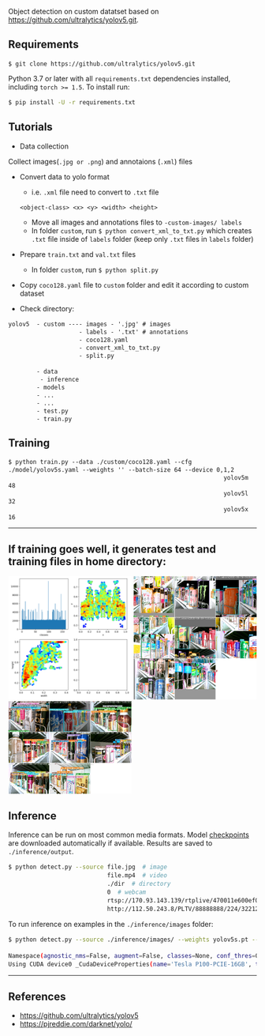 Object detection on custom datatset based on https://github.com/ultralytics/yolov5.git.



## Requirements

```
$ git clone https://github.com/ultralytics/yolov5.git
```


Python 3.7 or later with all `requirements.txt` dependencies installed, including `torch >= 1.5`. To install run:
```bash
$ pip install -U -r requirements.txt
```


## Tutorials

* Data collection

Collect images(`.jpg or .png`) and annotaions (`.xml`) files

* Convert data to yolo format


  - i.e. `.xml` file need to convert to `.txt` file   

  ```
  <object-class> <x> <y> <width> <height>
  ```
  - Move all images and annotations files to `-custom-images/ labels`
  - In folder `custom`, run `$ python convert_xml_to_txt.py` which creates `.txt` file inside of `labels` folder (keep only `.txt` files in `labels` folder)

* Prepare `train.txt` and `val.txt` files

  - In folder `custom`, run `$ python split.py` 

* Copy `coco128.yaml` file to `custom` folder and edit it according to custom dataset

* Check directory:

```
yolov5  - custom ---- images - '.jpg' # images
                    - labels - '.txt' # annotations
                    - coco128.yaml
                    - convert_xml_to_txt.py
                    - split.py
        
        - data
         - inference 
        - models
        - ...
        - ...
        - test.py
        - train.py
```

## Training

```
$ python train.py --data ./custom/coco128.yaml --cfg ./model/yolov5s.yaml --weights '' --batch-size 64 --device 0,1,2
                                                             yolov5m                                48
                                                             yolov5l                                32
                                                             yolov5x                                16
```

---------------------------------------------------------------------------------------------------------------------------------------------

## If training goes well, it generates test and training files in home directory:

<img src="labels.png" width="250"> <img src="train_batch2.jpg" width="250"> <img src="test_batch0_gt.jpg" width="250">





## Inference

Inference can be run on most common media formats. Model [checkpoints](https://drive.google.com/open?id=1Drs_Aiu7xx6S-ix95f9kNsA6ueKRpN2J) are downloaded automatically if available. Results are saved to `./inference/output`.
```bash
$ python detect.py --source file.jpg  # image 
                            file.mp4  # video
                            ./dir  # directory
                            0  # webcam
                            rtsp://170.93.143.139/rtplive/470011e600ef003a004ee33696235daa  # rtsp stream
                            http://112.50.243.8/PLTV/88888888/224/3221225900/1.m3u8  # http stream
```



To run inference on examples in the `./inference/images` folder:

```bash
$ python detect.py --source ./inference/images/ --weights yolov5s.pt --conf 0.4 --iou o.5 --device 0,1,2

Namespace(agnostic_nms=False, augment=False, classes=None, conf_thres=0.4, device='', fourcc='mp4v', half=False, img_size=640, iou_thres=0.5, output='inference/output', save_txt=False, source='./inference/images/', view_img=False, weights='yolov5s.pt')
Using CUDA device0 _CudaDeviceProperties(name='Tesla P100-PCIE-16GB', total_memory=16280MB)
```
---------------------------------------------------------------------------------------------------------------------------------------------------
## References
- https://github.com/ultralytics/yolov5
- https://pjreddie.com/darknet/yolo/


